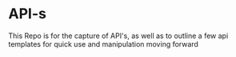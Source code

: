 # API-s
This Repo is for the capture of API's, as well as to outline a few api templates for quick use and manipulation moving forward
